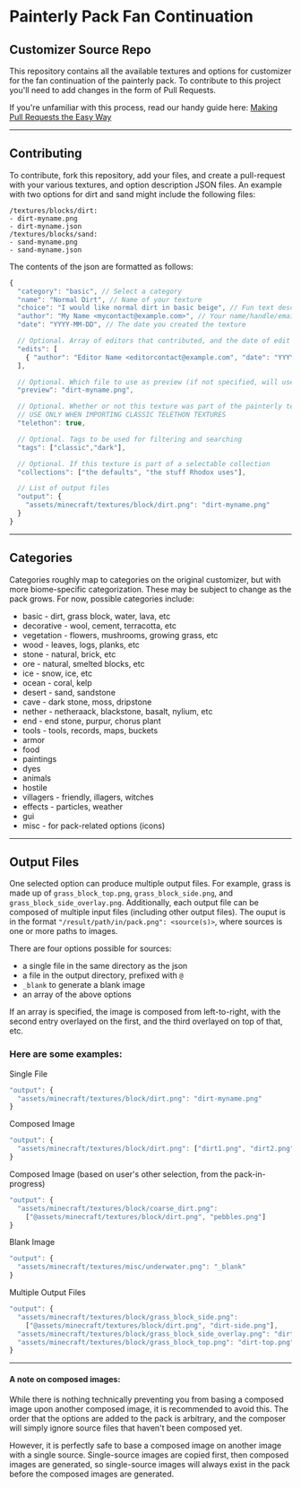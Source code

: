 # Painterly Pack Fan Continuation
## Customizer Source Repo

This repository contains all the available textures and options for customizer for the fan continuation of the painterly pack. To contribute to this project you'll need to add changes in the form of Pull Requests.

If you're unfamiliar with this process, read our handy guide here:
[Making Pull Requests the Easy Way](https://github.com/t3rminus/painterly-continuation/blob/main/docs/HOWTO.md)

---

## Contributing
To contribute, fork this repository, add your files, and create a pull-request with your various textures, and option description JSON files. An example with two options for dirt and sand might include the following files:
```
/textures/blocks/dirt:
- dirt-myname.png
- dirt-myname.json
/textures/blocks/sand:
- sand-myname.png
- sand-myname.json
```

The contents of the json are formatted as follows:
```js
{
  "category": "basic", // Select a category
  "name": "Normal Dirt", // Name of your texture
  "choice": "I would like normal dirt in basic beige", // Fun text describing your choice
  "author": "My Name <mycontact@example.com>", // Your name/handle/email/etc.
  "date": "YYYY-MM-DD", // The date you created the texture

  // Optional. Array of editors that contributed, and the date of edit
  "edits": [
    { "author": "Editor Name <editorcontact@example.com", "date": "YYYY-MM-DD" }
  ],

  // Optional. Which file to use as preview (if not specified, will use first output)
  "preview": "dirt-myname.png",

  // Optional. Whether or not this texture was part of the painterly telethon
  // USE ONLY WHEN IMPORTING CLASSIC TELETHON TEXTURES
  "telethon": true,

  // Optional. Tags to be used for filtering and searching
  "tags": ["classic","dark"],

  // Optional. If this texture is part of a selectable collection
  "collections": ["the defaults", "the stuff Rhodox uses"],

  // List of output files
  "output": {
    "assets/minecraft/textures/block/dirt.png": "dirt-myname.png"
  }
}
```

---

## Categories
Categories roughly map to categories on the original customizer, but with more biome-specific categorization. These may be subject to change as the pack grows. For now, possible categories include:
- basic - dirt, grass block, water, lava, etc
- decorative - wool, cement, terracotta, etc
- vegetation - flowers, mushrooms, growing grass, etc
- wood - leaves, logs, planks, etc
- stone - natural, brick, etc
- ore - natural, smelted blocks, etc
- ice - snow, ice, etc
- ocean - coral, kelp
- desert - sand, sandstone
- cave - dark stone, moss, dripstone
- nether - netheraack, blackstone, basalt, nylium, etc
- end - end stone, purpur, chorus plant
- tools - tools, records, maps, buckets
- armor
- food
- paintings
- dyes
- animals
- hostile
- villagers - friendly, illagers, witches
- effects - particles, weather
- gui
- misc - for pack-related options (icons)

---

## Output Files
One selected option can produce multiple output files. For example, grass is made up of `grass_block_top.png`, `grass_block_side.png`, and `grass_block_side_overlay.png`. Additionally, each output file can be composed of multiple input files (including other output files). The ouput is in the format `"/result/path/in/pack.png": <source(s)>`, where sources is one or more paths to images.

There are four options possible for sources:
- a single file in the same directory as the json
- a file in the output directory, prefixed with `@`
- `_blank` to generate a blank image
- an array of the above options

If an array is specified, the image is composed from left-to-right, with the second entry overlayed on the first, and the third overlayed on top of that, etc.

### Here are some examples:

Single File
```js
"output": {
  "assets/minecraft/textures/block/dirt.png": "dirt-myname.png"
}
```

Composed Image
```js
"output": {
  "assets/minecraft/textures/block/dirt.png": ["dirt1.png", "dirt2.png"]
}
```

Composed Image (based on user's other selection, from the pack-in-progress)
```js
"output": {
  "assets/minecraft/textures/block/coarse_dirt.png":
    ["@assets/minecraft/textures/block/dirt.png", "pebbles.png"]
}
```

Blank Image
```js
"output": {
  "assets/minecraft/textures/misc/underwater.png": "_blank"
}
```

Multiple Output Files
```js
"output": {
  "assets/minecraft/textures/block/grass_block_side.png":
    ["@assets/minecraft/textures/block/dirt.png", "dirt-side.png"],
  "assets/minecraft/textures/block/grass_block_side_overlay.png": "dirt-side.png",
  "assets/minecraft/textures/block/grass_block_top.png": "dirt-top.png"
}
```

---

#### A note on composed images:
While there is nothing technically preventing you from basing a composed image upon another composed image, it is recommended to avoid this. The order that the options are added to the pack is arbitrary, and the composer will simply ignore source files that haven't been composed yet.

However, it is perfectly safe to base a composed image on another image with a single source. Single-source images are copied first, then composed images are generated, so single-source images will always exist in the pack before the composed images are generated.
